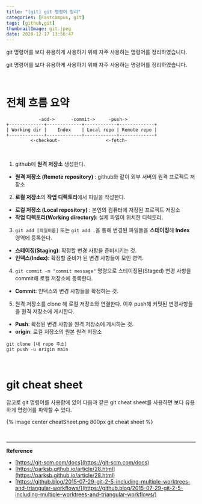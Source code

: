 ```yaml
---
title: "[git] git 명령어 정리"
categories: [Fastcampus, git]
tags: [github,git]
thumbnailImage: git.jpeg
date: 2020-12-17 13:56:47
---
```


<!-- more -->
git 명령어를 보다 유용하게 사용하기 위해 자주 사용하는 명령어를 정리하였습니다.
<!-- excerpt -->
<!-- toc -->

git 명령어를 보다 유용하게 사용하기 위해 자주 사용하는 명령어를 정리하였습니다. 

<br>

# 전체 흐름 요약

```
            -add->      -commit->     -push->
+-------------+-------------+------------+-------------+
| Working dir |    Index    | Local repo | Remote repo |
+-------------+-------------+------------+-------------+
         <-checkout-                 <-fetch-
```
<br>

1. github에 **원격 저장소** 생성한다.
  - **원격 저장소 (Remote repository)** : github와 같이 외부 서버의 원격 프로젝트 저장소

2. **로컬 저장소**의 **작업 디렉토리**에서 파일을 작성한다.
  - **로컬 저장소 (Local repository)** : 본인의 컴퓨터에 저장된 프로젝트 저장소
  - **작업 디렉토리(Working directory)**: 실제 파일이 위치한 디렉토리.

3. `git add [파일이름]` 또는 `git add .`을 통해 변경된 파일들을 **스테이징**해 **Index** 영역에 등록한다.
  - **스테이징(Staging)**: 확정할 변경 사항을 준비시키는 것.
  - **인덱스(Index)**: 확정할 준비가 된 변경 사항들이 모인 영역.

4. `git commit -m "commit message"` 명령으로 스테이징된(Staged) 변경 사항을 commit해 로컬 저장소에 등록한다.
  - **Commit**: 인덱스의 변경 사항들을 확정하는 것. 

5. 원격 저장소를 clone 해 로컬 저장소와 연결한다. 이후 push해 커밋된 변경사항들을 원격 저장소에 게시한다.
  - **Push**: 확정된 변경 사항을 원격 저장소에 게시하는 것.
  - **origin**: 로컬 저장소의 원본 원격 저장소
```
git clone [내 repo 주소]
git push -u origin main
```


<br>

# git cheat sheet

참고로 git 명령어를 사용함에 있어 다음과 같은 git cheat sheet를 사용하면 보다 유용하게 명령어를 파악할 수 있다.
<br>

{% image center cheatSheet.png 800px git cheat sheet %}

<br>

---
**Reference**
- [https://git-scm.com/docs](https://git-scm.com/docs)
- [https://parksb.github.io/article/28.html](https://parksb.github.io/article/28.html)
- [https://github.blog/2015-07-29-git-2-5-including-multiple-worktrees-and-triangular-workflows/](https://github.blog/2015-07-29-git-2-5-including-multiple-worktrees-and-triangular-workflows/)


